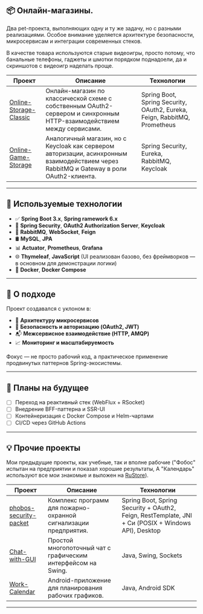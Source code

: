 ## 📦 Онлайн-магазины.
Два pet-проекта, выполняющих одну и ту же задачу, но с разными реализациями.
Особое внимание уделяется архитектуре безопасности, микросервисам и интеграции современных стеков.

В качестве товара используются старые видеоигры, просто потому, что банальные телефоны, гаджеты и шмотки порядком поднадоели, 
да и скриншотов с видеоигр наделать проще.

| Проект | Описание | Технологии |
|--------|----------|------------|
| [Online-Storage-Classic](https://github.com/Online-video-game-store/Online-Storage-Classic.git) | Онлайн-магазин по классической схеме с собственным OAuth2-сервером и синхронным HTTP-взаимодействием между сервисами. | Spring Boot, Spring Security, OAuth2, Eureka, Feign, RabbitMQ, Prometheus |
| [Online-Game-Storage](https://github.com/Online-video-game-store/Online-Game-Storage.git) | Аналогичный магазин, но с Keycloak как сервером авторизации, асинхронным взаимодействием через RabbitMQ и Gateway в роли OAuth2-клиента. | Spring Security, Eureka, RabbitMQ, Keycloak |

---

## 🔧 Используемые технологии

- ✅ **Spring Boot 3.x**, **Spring ramework 6.x**
- 🔐 **Spring Security**, **OAuth2 Authorization Server**, **Keycloak**
- 📡 **RabbitMQ**, **WebSocket**, **Feign**
- 🛢️ **MySQL**, **JPA**
- 📊 **Actuator**, **Prometheus**, **Grafana**
- 🌐 **Thymeleaf**, **JavaScript** (UI реализован базово, без фреймворков — в основном для демонстрации логики)
- 🐳 **Docker**, **Docker Compose**
  
---

## 🧠 О подходе

Проект создавался с уклоном в:

- 🧩 **Архитектуру микросервисов**
- 🔐 **Безопасность и авторизацию (OAuth2, JWT)**
- 📬 **Межсервисное взаимодействие (HTTP, AMQP)**
- 📈 **Мониторинг и масштабируемость**

Фокус — не просто рабочий код, а практическое применение продвинутых паттернов Spring-экосистемы.

---

## 🚀 Планы на будущее

- [ ] Переход на реактивный стек (WebFlux + RSocket)
- [ ] Внедрение BFF-паттерна и SSR-UI
- [ ] Контейнеризация с Docker Compose и Helm-чартами
- [ ] CI/CD через GitHub Actions

---

## 💡 Прочие проекты

Мои предыдущие проекты, как учебные, так и вполне рабочие ("Фобос" испытан на предприятии и показал хорошие результаты, А "Календарь" используют все мои знакомые и выложен на [RuStore](https://www.rustore.ru/catalog/app/mr.demonid.workcalendar)).

| Проект | Описание | Технологии |
|--------|----------|------------|
| [phobos-security-packet](https://github.com/phobos-security-packet) | Комплекс программ для пожарно-охранной сигнализации предприятия. | Spring Boot, Spring Security + OAuth2, Feign, RestTemplate, JNI + Си (POSIX + Windows API), Desktop |
| [Chat-with-GUI](https://github.com/MrDemonid/Chat-with-GUI.git) | Простой многопоточный чат с графическим интерфейсом на Swing. | Java, Swing, Sockets |
| [Work-Calendar](https://github.com/MrDemonid/Work-Calendar.git) | Android-приложение для планирования рабочих графиков. | Java, Android SDK |

---

